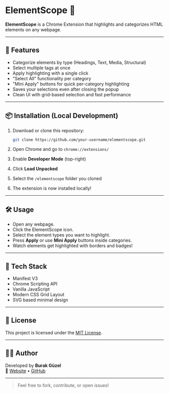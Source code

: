 # ElementScope 🔎

**ElementScope** is a Chrome Extension that highlights and categorizes HTML elements on any webpage.

---

## 🚀 Features

- Categorize elements by type (Headings, Text, Media, Structural)
- Select multiple tags at once
- Apply highlighting with a single click
- "Select All" functionality per category
- "Mini Apply" buttons for quick per-category highlighting
- Saves your selections even after closing the popup
- Clean UI with grid-based selection and fast performance

---

## 📦 Installation (Local Development)

1. Download or clone this repository:
    ```bash
    git clone https://github.com/your-username/elementscope.git
    ```

2. Open Chrome and go to `chrome://extensions/`
3. Enable **Developer Mode** (top-right)
4. Click **Load Unpacked**
5. Select the `/elementscope` folder you cloned
6. The extension is now installed locally!

---

## 🛠 Usage

- Open any webpage.
- Click the ElementScope icon.
- Select the element types you want to highlight.
- Press **Apply** or use **Mini Apply** buttons inside categories.
- Watch elements get highlighted with borders and badges!

---

## 🧩 Tech Stack

- Manifest V3
- Chrome Scripting API
- Vanilla JavaScript
- Modern CSS Grid Layout
- SVG based minimal design

---

## 📄 License

This project is licensed under the [MIT License](LICENSE).

---

## 👨‍💻 Author

Developed by **Burak Güzel**  
🔗 [Website](https://your-website.com) • [GitHub](https://github.com/your-username)

---

> Feel free to fork, contribute, or open issues!
